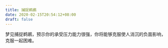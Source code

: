 ```yaml
---
title: 捕捉鹈鹕
date: 2020-02-15T20:54:12+08:00
draft: false
---
```


梦见捕捉鹈鹕，预示你的承受压力能力很强，你将能够克服使人消沉的负面影响，克服一起困难。
